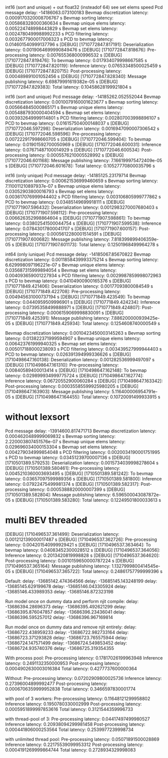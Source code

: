 int16 (sort and unique) + out float32 (insteadof 64) see set elems speed
Pcd message delay: -14186063.073100183
Bevmap discretization latency: 0.0009170320008706767 s
Bevmap sorting latency: 0.005868328000360634 s
Bevmap unique elems latency: 0.005224748998443829 s
Bevmap set elems latency: 0.0024780499988992233 s
PCD filtering latency: 0.0032677900017006323 s
PCD to bevmap latency: 0.014601540999137796 s
[DEBUG] [1710772847.817191]: Deserialization latency: 0.0019064699990849476 s
[DEBUG] [1710772847.818676]: Pre-processing latency: 0.007655368000996532 s
[DEBUG] [1710772847.819476]: To bevmap latency: 0.017934079998667585 s
[DEBUG] [1710772847.820119]: Inference latency: 0.07653348500025459 s
[DEBUG] [1710772847.820715]: Post-processing latency: 0.000489891001052456 s
[DEBUG] [1710772847.828340]: Message publishing latency: 6.69879991619382e-05 s
[DEBUG] [1710772847.829383]: Total latency: 0.10458628199921804 s


int16 (sort and unique)
Pcd message delay: -14185262.052552044
Bevmap discretization latency: 0.0010079160001623677 s
Bevmap sorting latency: 0.005664845000865171 s
Bevmap unique elems latency: 0.0054887930000404594 s
Bevmap set elems latency: 0.003932649999114801 s
PCD filtering latency: 0.002807003998896107 s
PCD to bevmap latency: 0.016157504000148037 s
[DEBUG] [1710772046.597298]: Deserialization latency: 0.0016947090007306542 s
[DEBUG] [1710772046.598596]: Pre-processing latency: 0.007222917998660705 s
[DEBUG] [1710772046.599404]: To bevmap latency: 0.01901592700050969 s
[DEBUG] [1710772046.600031]: Inference latency: 0.07671487100014929 s
[DEBUG] [1710772046.600534]: Post-processing latency: 0.0005576210005528992 s
[DEBUG] [1710772046.601168]: Message publishing latency: 7.166199975472409e-05 s
[DEBUG] [1710772046.601678]: Total latency: 0.10527770800035796 s


int16 (only unique)
Pcd message delay: -14185125.23179714
Bevmap discretization latency: 0.000621536999460659 s
Bevmap sorting latency: 7.110011210897937e-07 s
Bevmap unique elems latency: 0.03052903800016793 s
Bevmap set elems latency: 0.003617076999944402 s
PCD filtering latency: 0.003106805999777862 s
PCD to bevmap latency: 0.03485149699918111 s
[DEBUG] [1710771907.596432]: Deserialization latency: 0.0012983270007680403 s
[DEBUG] [1710771907.598112]: Pre-processing latency: 0.006626352998864604 s
[DEBUG] [1710771907.598861]: To bevmap latency: 0.03802541500044754 s
[DEBUG] [1710771907.599538]: Inference latency: 0.07843017800041707 s
[DEBUG] [1710771907.600157]: Post-processing latency: 0.0005612280001514591 s
[DEBUG] [1710771907.600682]: Message publishing latency: 7.818399899406359e-05 s
[DEBUG] [1710771907.601173]: Total latency: 0.12501968499964278 s


int64 (only iunique)
Pcd message delay: -14185067.85670822
Bevmap discretization latency: 0.0011858439993375214 s
Bevmap sorting latency: 6.629998097196221e-07 s
Bevmap unique elems latency: 0.035687315999894054 s
Bevmap set elems latency: 0.004093659001227934 s
PCD filtering latency: 0.0029987859998072963 s
PCD to bevmap latency: 0.04104900900165376 s
[DEBUG] [1710771849.421406]: Deserialization latency: 0.00177093800084549 s
[DEBUG] [1710771849.422708]: Pre-processing latency: 0.004945631000737194 s
[DEBUG] [1710771849.423549]: To bevmap latency: 0.0440959509996901 s
[DEBUG] [1710771849.424234]: Inference latency: 0.07395358499888971 s
[DEBUG] [1710771849.424807]: Post-processing latency: 0.0006159069998830091 s
[DEBUG] [1710771849.425391]: Message publishing latency: 7.886200000939425e-05 s
[DEBUG] [1710771849.425934]: Total latency: 0.1254608740000549 s



Bevmap discretization latency: 0.0010423450003145263 s
Bevmap sorting latency: 0.013822371999594907 s
Bevmap unique elems latency: 0.006423761999940325 s
Bevmap set elems latency: 0.005017188000238093 s
PCD filtering latency: 0.003439527999944403 s
PCD to bevmap latency: 0.026391394999336626 s
[DEBUG] [1710498647.160138]: Deserialization latency: 0.001282536999497097 s
[DEBUG] [1710498647.161310]: Pre-processing latency: 0.00840589400013414 s
[DEBUG] [1710498647.162148]: To bevmap latency: 0.029899934999775724 s
[DEBUG] [1710498647.162774]: Inference latency: 0.06720552900060284 s
[DEBUG] [1710498647.163342]: Post-processing latency: 0.00035585599925980205 s
[DEBUG] [1710498647.163903]: Message publishing latency: 5.116400006954791e-05 s
[DEBUG] [1710498647.164455]: Total latency: 0.10720091499933915 s

# without lexsort
Pcd message delay: -13914600.817471713
Bevmap discretization latency: 0.0004620489999069832 s
Bevmap sorting latency: 2.220003807451576e-07 s
Bevmap unique elems latency: 0.029696034000153304 s
Bevmap set elems latency: 0.004279034999854048 s
PCD filtering latency: 0.0020034190001751995 s
PCD to bevmap latency: 0.03451239700007136 s
[DEBUG] [1710501389.579253]: Deserialization latency: 0.0015734039998278604 s
[DEBUG] [1710501389.580461]: Pre-processing latency: 0.0045210360003693495 s
[DEBUG] [1710501389.581242]: To bevmap latency: 0.03657097599989356 s
[DEBUG] [1710501389.581800]: Inference latency: 0.07922475499981374 s
[DEBUG] [1710501389.582317]: Post-processing latency: 0.0005388820000007399 s
[DEBUG] [1710501389.582804]: Message publishing latency: 6.596500043087872e-05 s
[DEBUG] [1710501389.583280]: Total latency: 0.12249501800033613 s



# multi BEV threaded
[DEBUG] [1710496537.361499]: Deserialization latency: 0.001212139000017487 s
[DEBUG] [1710496537.362726]: Pre-processing latency: 0.004201540999929421 s
[DEBUG] [1710496537.363464]: To bevmap latency: 0.04083452300028512 s
[DEBUG] [1710496537.364056]: Inference latency: 0.2013420819998828 s
[DEBUG] [1710496537.364620]: Post-processing latency: 0.0010159650000787224 s
[DEBUG] [1710496537.365164]: Message publishing latency: 1.1327999800414545e-05 s
[DEBUG] [1710496537.365722]: Total latency: 0.24861757799999396 s



Default:
delay: -13685142.474364566
delay: -13685145.143248199
delay: -13685145.629199678
delay: -13685146.043305924
delay: -13685146.433989353
delay: -13685146.872323198

Run model once on dummy data and perform njit compile:
delay: -13686394.28696373
delay: -13686395.492621299
delay: -13686395.876047857
delay: -13686396.23436041
delay: -13686396.595257012
delay: -13686396.967169814

Run model once on dummy data and remove njit entirely:
delay: -13686722.438959233
delay: -13686722.982733164
delay: -13686723.371293828
delay: -13686723.765575944
delay: -13686724.147571499
delay: -13686724.549853452
delay: -13686724.935740376
delay: -13686725.319354355


With process pool:
Pre-processing latency: 0.17817026199963948
Inference latency: 0.2491132350000953
Post-processing latency: 0.0004902630003016384
Total latency: 0.4277737600000364

Without:
Pre-processing latency: 0.07202909800025736
Inference latency: 0.27396004899992477
Post-processing latency: 0.0006706359999952838
Total latency: 0.3466597830001774


with pool of 3 workers:
Pre-processing latency: 0.11648121299958802
Inference latency: 0.1950780330002999
Post-processing latency: 0.0005951899997853616
Total latency: 0.3121544359996733

with thread-pool of 3:
Pre-processing latency: 0.04417497499980527
Inference latency: 0.20938094299981458
Post-processing latency: 0.000441806000253564
Total latency: 0.2539977239998734

with unlimited thread pool:
Pre-processing latency: 0.05071891500028869
Inference latency: 0.22175539099953312
Post-processing latency: 0.0004191269999864744
Total latency: 0.2728934329998083